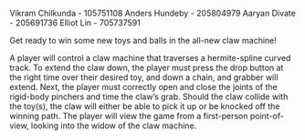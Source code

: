 Vikram Chilkunda - 105751108
Anders Hundeby - 205804979
Aaryan Divate - 205691736
Elliot Lin - 705737591

Get ready to win some new toys and balls in the all-new claw machine! 

A player will control a claw machine that traverses a hermite-spline curved track. To extend the claw down, the player must press the drop button at the right time over their desired toy, and down a chain, and grabber will extend. 
Next, the player must correctly open and close the joints of the rigid-body pinchers and time the claw’s grab. Should the claw collide with the toy(s), the claw will either be able to pick it up or be knocked off the winning path.
The player will view the game from a first-person point-of-view, looking into the widow of the claw machine. 
